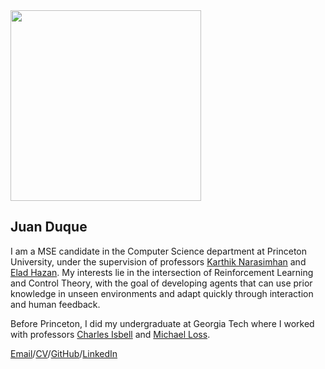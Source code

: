 <head>
  <link href="styles/style.scss" rel="stylesheet" type="text/css">
</head>

<div class="content">
  <img src="https://juanduquevan.github.io/docs/assets/juan_duque_picture.jpg" width="305">
  <div class="text">
    <h2><strong>Juan Duque</strong></h2>
    <p>I am a MSE candidate in the Computer Science department at Princeton University, under the           supervision of professors <a href="https://www.cs.princeton.edu/~karthikn/">Karthik Narasimhan</a>       and <a href="https://www.ehazan.com/">Elad Hazan</a>. My interests lie in the intersection of           Reinforcement Learning and Control Theory, with the goal of developing agents that can use               prior knowledge in unseen environments and adapt quickly through interaction and human                   feedback.
    </p>
    <p>
    Before Princeton, I did my undergraduate at Georgia Tech where I worked with professors <a               href="https://www.cc.gatech.edu/fac/Charles.Isbell/">Charles Isbell</a> and <a                           href="https://people.math.gatech.edu/~loss/">Michael Loss</a>.
    </p>
    <div class="menu">
      <a href="">Email</a>/<a href="">CV</a>/<a href="">GitHub</a>/<a href="">LinkedIn</a>
    </div>
  </div>
</div>


